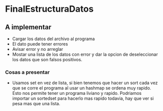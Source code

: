 # FinalEstructuraDatos

## A implementar
 - Cargar los datos del archivo al programa
 - El dato puede tener errores
 - Avisar error y no arreglar
 - Mostar una lista de los datos con error y dar la opcion de deseleccionar los datos que son falsos positivos.
 
### Cosas a presentar
 - Usamos set en vez de lista, si bien tenemos que hacer un sort cada vez que se corre el programa al usar un hashmap se ordena muy rapido. Esto nos permite tener un programa liviano y rapido. Podriamos importar un sortedset para hacerlo mas rapido todavia, hay que ver si pesa mas que una lista.